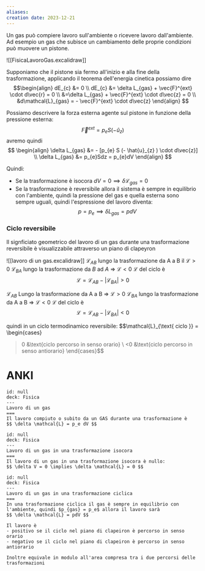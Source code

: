 ```yaml
---
aliases: 
creation date: 2023-12-21
---
```


Un gas può compiere lavoro sull'ambiente o ricevere lavoro dall'ambiente. Ad esempio un gas che subisce un cambiamento delle proprie condizioni può muovere un pistone.

![[FisicaLavoroGas.excalidraw]]

Supponiamo che il pistone sia fermo all'inizio e alla fine della trasformazione, applicando il teorema dell'energia cinetica possiamo dire
$$\begin{align}
 dE_{c} &= 0 \\
dE_{c} &= \delta L_{gas} + \vec{F}^{ext} \cdot d\vec{r} = 0 \\
&=\delta L_{gas} + \vec{F}^{ext} \cdot d\vec{z} = 0 \\
&d\mathcal{L}_{gas} = - \vec{F}^{ext} \cdot d\vec{z}
\end{align} $$

Possiamo descrivere la forza esterna agente sul pistone in funzione della pressione esterna:
$$ \vec{F}^{ext} = p_{e}S(-\hat{u}_{z}) $$
avremo quindi
$$ \begin{align}
\delta L_{gas} &= - [p_{e} S (- \hat{u}_{z} ) \cdot d\vec{z}] \\
\delta L_{gas} &= p_{e}Sdz = p_{e}dV
\end{align} $$

Quindi:
- Se la trasformazione è isocora $dV=0 \implies \delta \mathcal{L}_{gas} =0$
- Se la trasformazione è reversibile allora il sistema è sempre in equilibrio con l'ambiente, quindi la pressione del gas e quella esterna sono sempre uguali, quindi l'espressione del lavoro diventa:
$$ p = p_{e} \implies \delta L_{gas} = pdV  $$

### Ciclo reversibile
Il signficiato geometrico del lavoro di un gas durante una trasformazione reversibile è visualizzabile attraverso un piano di clapeyron

![[lavoro di un gas.excalidraw]]
$\mathcal{L}_{AB}$ lungo la trasformazione da A a B il $\mathcal{L} > 0$
$\mathcal{L}_{BA}$ lungo la trasformazione da $B$ ad $A$ => $\mathcal{L} < 0$
$\mathcal{L}$ del ciclo è $$\mathcal{L} = \mathcal{L}_{AB} - |\mathcal{L}_{BA}| > 0$$


$\mathcal{L}_{AB}$ Lungo la trasformazione da A a B => $\mathcal{L} > 0$
$\mathcal{L}_{BA}$ lungo la trasformazione da A a B => $\mathcal{L} < 0$
$\mathcal{L}$ del ciclo è $$\mathcal{L} = \mathcal{L}_{AB} - |\mathcal{L}_{BA}| < 0$$


quindi in un ciclo termodinamico reversibile:
$$\mathcal{L}_{\text{ ciclo }} = \begin{cases}
>0 &\text{ciclo percorso in senso orario} \\
<0 &\text{ciclo percorso in senso antiorario}
\end{cases}$$

# ANKI


```anki
id: null
deck: Fisica
---
Lavoro di un gas
===
Il lavoro compiuto o subito da un GAS durante una trasformazione è 
$$ \delta \mathcal{L} = p_e dV $$
```


```anki
id: null
deck: Fisica
---
Lavoro di un gas in una trasformazione isocora
===
Il lavoro di un gas in una trasformazione isocora è nullo:
$$ \delta V = 0 \implies \delta \mathcal{L} = 0 $$
```


```anki
id: null
deck: Fisica
---
Lavoro di un gas in una trasformazione ciclica
===
In una trasformazione ciclica il gas è sempre in equilibrio con l'ambiente, quindi $p_{gas} = p_e$ allora il lavoro sarà
$$ \delta \mathcal{L} = pdV $$

Il lavoro è 
- positivo se il ciclo nel piano di clapeiron è percorso in senso orario
- negativo se il ciclo nel piano di clapeiron è percorso in senso antiorario

Inoltre equivale in modulo all'area compresa tra i due percorsi delle trasformazioni
```
